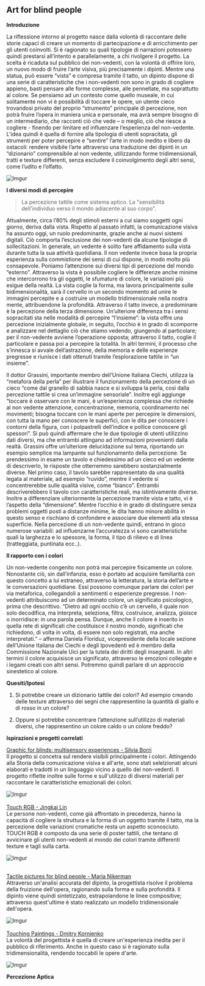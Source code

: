 ## Art for blind people ## 

**Introduzione**

La riflessione intorno al progetto nasce dalla volontà di raccontare delle storie capaci di creare un momento di partecipazione e di arricchimento per gli utenti coinvolti. Si è ragionato su quali tipologie di narrazioni potessero quindi prestarsi all’intento e parallelamente, a chi rivolgere il progetto. La scelta è ricaduta sul pubblico dei non-vedenti, con la volontà di offrire loro, un nuovo modo di fruire l’arte visiva, più precisamente i dipinti. 
Mentre una statua, può essere “vista” e compresa tramite il tatto, un dipinto dispone di una serie di caratteristiche che i non-vedenti non sono in grado di cogliere appieno, basti pensare alle forme complesse, alle pennellate, ma soprattutto al colore. Se pensiamo ad un contesto come quello museale, in cui solitamente non vi è possibilità di toccare le opere, un utente cieco trovandosi privato del proprio “strumento” principale di percezione, non potrà fruire l’opera in maniera unica e personale, ma avrà sempre bisogno di un intermediario, che racconti ciò che vede – o meglio, ciò che riesce a cogliere - finendo per limitare ed influenzare l’esperienza del non-vedente. L’idea quindi è quella di fornire alla tipologia di utenti sopracitata, gli strumenti per poter percepire e “sentire” l’arte in modo inedito e libero da ostacoli: rendere visibile l’arte attraverso una traduzione dei dipinti in un “dizionario” comprensibile al non vedente, utilizzando forme tridimensionali, tratti e texture differenti, senza escludere il coinvolgimento degli altri sensi, come l’udito e l’olfatto. 

![Imgur](http://i.imgur.com/WHT633i.jpg)

**I diversi modi di percepire**
> La percezione tattile come sistema aptico. La "sensibilità dell'individuo verso il mondo adiacente al suo corpo".

Attualmente, circa l’80% degli stimoli esterni a cui siamo soggetti ogni giorno, deriva dalla vista. Rispetto al passato infatti, la comunicazione visiva ha assunto oggi, un ruolo predominante, grazie anche ai nuovi sistemi digitali. Ciò comporta l’esclusione dei non-vedenti da alcune tipologie di sollecitazioni. In generale, un vedente è solito fare affidamento sulla vista durante tutta la sua attività quotidiana. Il non vedente invece basa la propria esperienza sulla commistione dei sensi di cui dispone, in modo molto più consapevole. Poniamo l’attenzione sui diversi tipi di percezione del mondo “esterno”. 
Attraverso la vista è possibile cogliere le differenze anche minime che intercorrono tra gli oggetti, le sfumature di colore, le variazioni più esigue della realtà. La vista coglie la forma, ma lavora principalmente sulle bidimensionalità, sarà il cervello in un secondo momento ad unire le immagini percepite e a costruire un modello tridimensionale nella nostra mente, attribuendone la profondità. Attraverso il tatto invece, a predominare è la percezione della terza dimensione. Un’ulteriore differenza tra i sensi sopracitati sta nelle modalità di percepire “l’insieme”: la vista offre una percezione inizialmente globale, in seguito, l’occhio è in grado di scomporre e analizzare nel dettaglio ciò che stiamo vedendo, giungendo al particolare; per il non-vedente avviene l’operazione opposta; attraverso il tatto, coglie il particolare e passa poi a percepire la totalità. In altri termini, il processo che s’innesca si avvale dell’astrazione, della memoria e delle esperienze pregresse e riunisce i dati ottenuti tramite l’esplorazione tattile in “un insieme”.  

Il dottor Grassini, importante membro dell’Unione Italiana Ciechi, utilizza la “metafora della perla” per illustrare il funzionamento della percezione di un cieco “come dal granello di sabbia nasce e si sviluppa la perla, così dalla percezione tattile si crea un’immagine sensoriale”. Inoltre egli aggiunge “toccare è osservare con le mani, è un’esperienza complessa che richiede al non vedente attenzione, concentrazione, memoria, coordinamento nei movimenti; bisogna toccare con le mani aperte per percepire le dimensioni, con tutta la mano per conoscere le superfici, con le dita per conoscere i contorni della figura, con i polpastrelli dell’indice e pollice conoscere gli spessori”. Si può quindi affermare che le due tipologie di utenti utilizzino dati diversi, ma che entrambi attingano ad informazioni provenienti dalla realtà. Grassini offre un’ulteriore delucidazione sul tema, riportando un esempio semplice ma lampante sul funzionamento della percezione. Se prendessimo in esame un tavolo e chiedessimo ad un cieco ed un vedente di descriverlo, le risposte che otterremmo sarebbero sostanzialmente diverse. Nel primo caso, il tavolo sarebbe rappresentato da una qualità legata al materiale, ad esempio “ruvido”, mentre il vedente si concentrerebbe sulle qualità visive, come “bianco”. Entrambi descriverebbero il tavolo con caratteristiche reali, ma istintivamente diverse. Inoltre a differenziare ulteriormente la percezione tramite vista e tatto, vi è l’aspetto della “dimensione”. Mentre l’occhio è in grado di distinguere senza problemi oggetti posti a distanze minime, le dita hanno minore abilità in questo senso e rischiano di confondere e associare due elementi alla stessa superficie. Nella percezione di un non-vedente quindi, entrano in gioco numerose variabili: ad influenzarne l’accuratezza vi sono caratteristiche quali la larghezza e lo spessore, la forma, il tipo di rilievo e di linea (tratteggiata, puntinata ecc..).

**Il rapporto con i colori**

Un non-vedente congenito non potrà mai percepire fisicamente un colore. Nonostante ciò, sin dall’infanzia, esso è portato ad acquisire familiarità con questo concetto a lui estraneo, attraverso la letteratura, la storia dell’arte e le conversazioni quotidiane. Essi possono comunque parlare dei colori per via metaforica, collegandoli a sentimenti o esperienze pregresse. I non-vedenti attribuiscono ad un determinato colore, un significato psicologico, prima che descrittivo. “Dietro ad ogni occhio c’è un cervello, il quale non solo decodifica, ma interpreta, seleziona, filtra, costruisce, analizza, gioisce o inorridisce: in una parola pensa. 
Dunque, anche il colore è inserito in quella rete di significati che costituisce il nostro mondo, significati che richiedono, di volta in volta, di essere non solo registrati, ma anche interpretati.” – afferma Daniela Floriduz,  vicepresidente della locale sezione dell’Unione Italiana dei Ciechi e degli Ipovedenti ed è membro della Commissione Nazionale Uici per la tutela dei diritti degli insegnanti. In altri termini il colore acquisisce un significato, attraverso le emozioni collegate e i legami creati con altri sensi. Potremmo quindi parlare di un approccio sinestetico al colore.  


**Quesiti/Ipotesi**

1. Si potrebbe creare un dizionario tattile dei colori?
Ad esempio creando delle texture attraverso dei segni che rappresentino la quantità di giallo e di rosso in un colore? 

2. Oppure si potrebbe concentrare l’attenzione sull’utilizzo di materiali diversi, che rappresentino un colore caldo o un colore freddo?

**Ispirazioni e progetti correlati** </br>

[Graphic for blinds: multisensory experiences - Silvia Borri](https://www.behance.net/gallery/13328463/Graphic-for-blinds-multisensory-experiences)</br> Il progetto si concetra sul rendere visibili principalmente i colori. Attingendo alla Storia della comunicazione visiva e all'arte, sono stati selelzionati alcuni elaborati e tradotti in un linguaggio vicino a quello dei non-vedenti. Il progetto riflette inoltre sulle forme e sull'utilizzo di diversi materiali per raccontare le caratteristiche emozionali dei colori.    </br>

![Imgur](http://i.imgur.com/ofD1JDQ.png)
</br>
</br>
[Touch RGB - Jingkai Lin](https://www.behance.net/gallery/34244699/Touch-RGB) </br>
Le persone non-vedenti, come già affrontato in precedenza, hanno la capacità di cogliere la struttura e la forma di un oggetto tramite il tatto, ma la percezione delle variazioni cromatiche resta un aspetto sconosciuto. TOUCH RGB è composto da una serie di poster tattili, che tentano di avvicinare gli utenti non-vedenti al mondo dei colori tramite differenti texture e tagli sulla carta. 

![Imgur](http://i.imgur.com/Va3RKSr.jpg)</br>
</br>

[Tactile pictures for blind people - Maria Nikerman](https://www.behance.net/gallery/46015991/Tactile-pictures-for-blind-people) </br>
Attraverso un'analisi accurata del dipinto, la progettista risolve il problema della fruizione dell'opera, ragionando sulla forma e sulla profondità. Il dipinto viene quindi sintetizzato, estrapolandone le linee compositive; attraverso quest'ultime è stato realizzato un modello tridimensionale dell'opera. 

![Imgur](http://i.imgur.com/VjP6e3O.jpg)
</br>
</br>
[Touching Paintings - Dmitry Kornienko](https://www.behance.net/gallery/52098159/Touching-Paintings-REJECTED) </br>
La volontà del progettista è quella di creare un'esperienza inedita per il pubblico di riferimento. Anche in questo caso si è ragionato sulla tridimensionalità, rendendo toccabili le opere d'arte. 

![Imgur](http://i.imgur.com/KpbTxSv.png)

**Percezione Aptica** </br>







